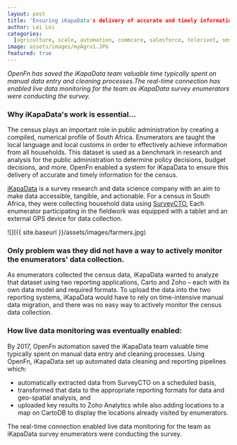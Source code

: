 ```yaml
---
layout: post
title: 'Ensuring iKapaData's delivery of accurate and timely information for South Africa's census'
author: Lei Lei
categories:
  [agriculture, scale, automation, commcare, salesforce, telerivet, sms]
image: assets/images/myAgro1.JPG
featured: true
---
```


_OpenFn has saved the iKapaData team valuable time typically spent on manual data entry and cleaning processes.The real-time connection has enabled live data monitoring for the team as iKapaData survey enumerators were conducting the survey._

### Why iKapaData's work is essential...

The census plays an important role in public administration by creating a compiled, numerical profile of South Africa. Enumerators are taught the local language and local customs in order to effectively achieve information from all households. This dataset is used as a benchmark in research and analysis for the public administration to determine policy decisions, budget decisions, and more. OpenFn enabled a system for iKapaData to ensure this delivery of accurate and timely information for the census. 

[iKapaData](http://ikapadata.com/) is a survey research and data science company with an aim to make data accessible, tangible, and actionable. For a census in South Africa, they were collecting household data using [SurveyCTO.](https://www.surveycto.com/) Each enumerator participating in the fieldwork was equipped with a tablet and an external GPS device for data collection. 

![]({{ site.baseurl }}/assets/images/farmers.jpg)

### Only problem was they did not have a way to actively monitor the enumerators' data collection. 

As enumerators collected the census data, iKapaData wanted to analyze that dataset using two reporting applications, Carto and Zoho – each with its own data model and required formats. To upload the data into the two reporting systems, iKapaData would have to rely on time-intensive manual data migration, and there was no easy way to actively monitor the census data collection. 

### How live data monitoring was eventually enabled: 

By 2017, OpenFn automation saved the iKapaData team valuable time typically spent on manual data entry and cleaning processes. Using OpenFn, iKapaData set up automated data cleaning and reporting pipelines which:
- automatically extracted data from SurveyCTO on a scheduled basis, 
- transformed that data to the appropriate reporting formats for data and geo-spatial analysis, and 
- uploaded key results to Zoho Analytics while also adding locations to a map on CartoDB to display the locations already visited by enumerators. 

The real-time connection enabled live data monitoring for the team as iKapaData survey enumerators were conducting the survey.




